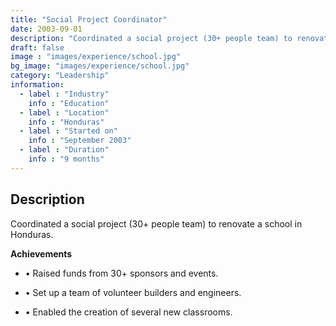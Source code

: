 ```yaml
---
title: "Social Project Coordinator"
date: 2003-09-01
description: "Coordinated a social project (30+ people team) to renovate a school in Honduras"
draft: false
image : "images/experience/school.jpg"
bg_image: "images/experience/school.jpg"
category: "Leadership"
information:
  - label : "Industry"
    info : "Education"  
  - label : "Location"
    info : "Honduras"
  - label : "Started on"
    info : "September 2003"
  - label : "Duration"
    info : "9 months"
---
```


## Description

Coordinated a social project (30+ people team) to renovate a school in Honduras.

**Achievements**
- • Raised funds from 30+ sponsors and events.

- • Set up a team of volunteer builders and engineers.
- • Enabled the creation of several new classrooms.
